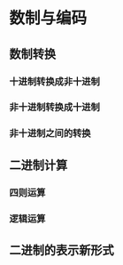 # 数制与编码

## 数制转换

### 十进制转换成非十进制

### 非十进制转换成十进制

### 非十进制之间的转换

## 二进制计算

### 四则运算

### 逻辑运算

## 二进制的表示新形式

